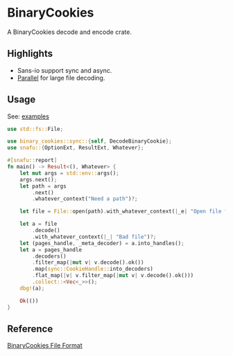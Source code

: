 # BinaryCookies

A BinaryCookies decode and encode crate.

## Highlights

- Sans-io support sync and async.
- [Parallel](./examples/parallel.rs) for large file decoding.

## Usage

See: [examples](./examples)

```rust
use std::fs::File;

use binary_cookies::sync::{self, DecodeBinaryCookie};
use snafu::{OptionExt, ResultExt, Whatever};

#[snafu::report]
fn main() -> Result<(), Whatever> {
    let mut args = std::env::args();
    args.next();
    let path = args
        .next()
        .whatever_context("Need a path")?;

    let file = File::open(path).with_whatever_context(|_e| "Open file failed")?;

    let a = file
        .decode()
        .with_whatever_context(|_| "Bad file")?;
    let (pages_handle, _meta_decoder) = a.into_handles();
    let a = pages_handle
        .decoders()
        .filter_map(|mut v| v.decode().ok())
        .map(sync::CookieHandle::into_decoders)
        .flat_map(|v| v.filter_map(|mut v| v.decode().ok()))
        .collect::<Vec<_>>();
    dbg!(a);

    Ok(())
}
```

## Reference

[BinaryCookies File Format](https://github.com/interstateone/BinaryCookies?tab=readme-ov-file#file-format)
